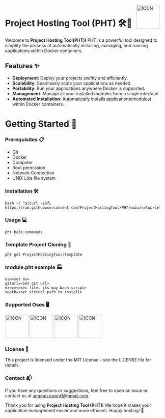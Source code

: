 <img width="76px" align="right" src="https://github.com/ProjectHostingTool/.github/assets/83769871/a7f9bf01-1581-490c-ae7a-4345403d2330" alt="ICON">

# Project Hosting Tool (PHT) 🛠️🚀

Welcome to **Project Hosting Tool(PHT)!** PHT is a powerful tool designed to simplify the process of automatically installing, managing, and running applications within Docker containers.

## Features ✨

- **Deployment**: Deploy your projects swiftly and efficiently.
- **Scalability**: Seamlessly scale your applications as needed.
- **Portability**: Run your applications anywhere Docker is supported.
- **Management**: Manage all your installed modules from a single interface.
- **Automated Installation**: Automatically installs applications(modules) within Docker containers.

# Getting Started 🚀

### Prerequisites 📋

- Git
- Docker
- Computer 
- Root permission
- Network Connection
- UNIX Like file system

### Installation 🛠️

    bash -c "$(curl -sSfL https://raw.githubusercontent.com/ProjectHostingTool/PHT/main/setup/setup.sh)"

### Usage 💻

    pht help commands

### Template Project Cloning 🗿

    pht get ProjectHostingTool/template

### module.pht example 🏭

    os=<set os>
    giturl=<set git url>
    exec=<exec file, its may bash script>
    vpath=<set virtual path to install>

### Supported Oses 🖥️

<img width="76px" src="" alt="ICON">
<img width="76px" src="" alt="ICON">
<img width="76px" src="" alt="ICON">
<img width="76px" src="" alt="ICON">

### License 📄

This project is licensed under the MIT License - see the LICENSE file for details.

### Contact 📬

If you have any questions or suggestions, feel free to open an issue or contact us at aegean.sword1@gmail.com

Thank you for using **Project Hosting Tool (PHT)!** We hope it makes your application management easier and more efficient. Happy hosting! 🎉
